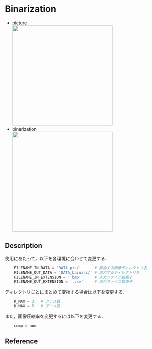 Binarization
===
- picture  
  <img src="https://github.com/Hiroyuky/binarization/blob/master/readme_pic/yu_raw.png" width="320px">
- binarization  
  <img src="https://github.com/Hiroyuky/binarization/blob/master/readme_pic/yu_binari.png" width="320px">

## Description
使用にあたって，以下を各環境に合わせて変更する．
```python
	FILENAME_IN_DATA = 'DATA_pic/'		# 変換する画像ディレクトリ名
	FILENAME_OUT_DATA = 'DATA_bainari/'	# 出力するディレクトリ名
	FILENAME_IN_EXTENSION = '.bmp'		# 入力ファイル拡張子
	FILENAME_OUT_EXTENSION = '.csv'		# 出力ファイル拡張子
```
ディレクトリごとにまとめて変換する場合は以下を変更する．  
``` python
	K_MAX = 3	# クラス数
	D_MAX = 5	# データ数
```

また，画像圧縮率を変更するには以下を変更する．
``` python
	comp = num
```
## Reference
